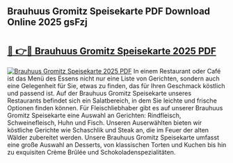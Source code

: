 ## Brauhuus Gromitz Speisekarte PDF Download Online 2025 gsFzj

# <h2><a href="http://gc94l89.nevu.top/?p=Brauhuus+Gromitz+Speisekarte">🔗 👉🔴 Brauhuus Gromitz Speisekarte 2025 PDF</a></h2>

[![Brauhuus Gromitz Speisekarte 2025 PDF](https://i.imgur.com/dBaPXMq.png)](http://gc94l89.nevu.top/?p=Brauhuus+Gromitz+Speisekarte)
In einem Restaurant oder Café ist das Menü des Essens nicht nur eine Liste von Gerichten, sondern auch eine Gelegenheit für Sie, etwas zu finden, das für Ihren Geschmack köstlich und passend ist. Auf der Brauhuus Gromitz Speisekarte unseres Restaurants befindet sich ein Salatbereich, in dem Sie leichte und frische Optionen finden können. Für Fleischliebhaber gibt es auf unserer Brauhuus Gromitz Speisekarte eine Auswahl an Gerichten: Rindfleisch, Schweinefleisch, Huhn und Fisch. Unseren Auserwählten bieten wir köstliche Gerichte wie Schaschlik und Steak an, die im Feuer der alten Wälder zubereitet werden. Unsere Brauhuus Gromitz Speisekarte umfasst eine große Auswahl an Desserts, von klassischen Torten und Kuchen bis hin zu exquisiten Crème Brûlée und Schokoladenspezialitäten.
